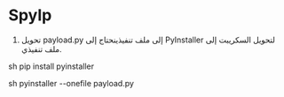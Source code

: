 # SpyIp

1. تحويل payload.py إلى ملف تنفيذينحتاج إلى PyInstaller لتحويل السكريبت إلى ملف تنفيذي.

sh
pip install pyinstaller

sh
pyinstaller --onefile payload.py

